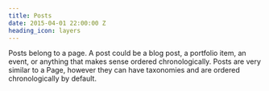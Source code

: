 ```yaml
---
title: Posts
date: 2015-04-01 22:00:00 Z
heading_icon: layers
---
```


Posts belong to a page. A post could be a blog post, a portfolio item, an event, or anything that makes sense ordered chronologically. Posts are very similar to a Page, however they can have taxonomies and are ordered chronologically by default.
